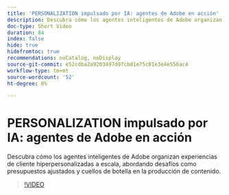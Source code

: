 ```yaml
---
title: 'PERSONALIZATION impulsado por IA: agentes de Adobe en acción'
description: Descubra cómo los agentes inteligentes de Adobe organizan experiencias de cliente hiperpersonalizadas a escala, abordando desafíos como presupuestos ajustados y cuellos de botella en la producción de contenido.
doc-type: Short Video
duration: 84
index: false
hide: true
hidefromtoc: true
recommendations: noCatalog, noDisplay
source-git-commit: e52cdba2a9203497d97cbd1e75c81e3e4e556ac4
workflow-type: tm+mt
source-wordcount: '52'
ht-degree: 0%

---
```



# PERSONALIZATION impulsado por IA: agentes de Adobe en acción

Descubra cómo los agentes inteligentes de Adobe organizan experiencias de cliente hiperpersonalizadas a escala, abordando desafíos como presupuestos ajustados y cuellos de botella en la producción de contenido.

<!-- 72_S653_3442539_83_aidriven-personalization-adobe-agents-in-action -->
>[!VIDEO](https://video.tv.adobe.com/v/3460112/?learn=on&enablevpops=true&captions=spa)
